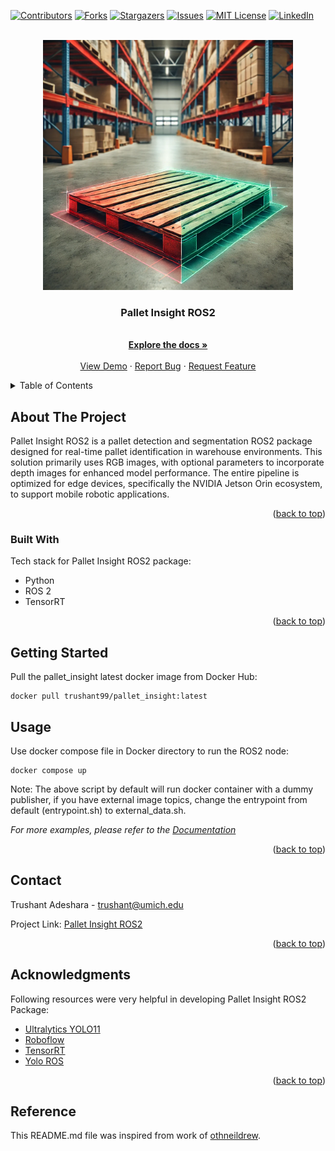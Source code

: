 <a name="readme-top"></a>



<!-- PROJECT SHIELDS -->
[![Contributors][contributors-shield]][contributors-url]
[![Forks][forks-shield]][forks-url]
[![Stargazers][stars-shield]][stars-url]
[![Issues][issues-shield]][issues-url]
[![MIT License][license-shield]][license-url]
[![LinkedIn][linkedin-shield]][linkedin-url]



<!-- PROJECT LOGO -->
<br />
<div align="center">
  <a href="https://github.com/trushant05/pallet_insight_ros2">
    <img src="./docs/assets/img/logo.png" alt="Logo" width="400">
  </a>

  <h3 align="center">Pallet Insight ROS2</h3>

  <p align="center">
    <br />
    <a href="https://trushant05.github.io/pallet_insight_ros2/"><strong>Explore the docs »</strong></a>
    <br />
    <br />
    <a href="https://github.com/trushant05/pallet_insight_ros2">View Demo</a>
    ·
    <a href="https://github.com/trushant05/pallet_insight_ros2/issues">Report Bug</a>
    ·
    <a href="https://github.com/trushant05/pallet_insight_ros2/issues">Request Feature</a>
  </p>
</div>



<!-- TABLE OF CONTENTS -->
<details>
  <summary>Table of Contents</summary>
  <ol>
    <li>
      <a href="#about-the-project">About The Project</a>
      <ul>
        <li><a href="#built-with">Built With</a></li>
      </ul>
    </li>
    <li>
      <a href="#getting-started">Getting Started</a>
    </li>
    <li><a href="#usage">Usage</a></li>
    <li><a href="#contact">Contact</a></li>
    <li><a href="#acknowledgments">Acknowledgments</a></li>
  </ol>
</details>



<!-- ABOUT THE PROJECT -->
## About The Project

Pallet Insight ROS2 is a pallet detection and segmentation ROS2 package designed for real-time pallet identification in warehouse environments. This solution primarily uses RGB images, with optional parameters to incorporate depth images for enhanced model performance. The entire pipeline is optimized for edge devices, specifically the NVIDIA Jetson Orin ecosystem, to support mobile robotic applications.

<p align="right">(<a href="#readme-top">back to top</a>)</p>


### Built With

Tech stack for Pallet Insight ROS2 package:
* Python
* ROS 2
* TensorRT

<p align="right">(<a href="#readme-top">back to top</a>)</p>



<!-- GETTING STARTED -->
## Getting Started

Pull the pallet_insight latest docker image from Docker Hub:
```
docker pull trushant99/pallet_insight:latest
```

<!-- USAGE EXAMPLES -->
## Usage

Use docker compose file in Docker directory to run the ROS2 node:
```
docker compose up
```

Note: The above script by default will run docker container with a dummy publisher,
if you have external image topics, change the entrypoint from default (entrypoint.sh) to external_data.sh.

_For more examples, please refer to the [Documentation](https://trushant05.github.io/pallet_insight_ros2/)_

<p align="right">(<a href="#readme-top">back to top</a>)</p>



<!-- CONTACT -->
## Contact

Trushant Adeshara - trushant@umich.edu

Project Link: [Pallet Insight ROS2](https://github.com/trushant05/pallet_insight_ros2)

<p align="right">(<a href="#readme-top">back to top</a>)</p>



<!-- ACKNOWLEDGMENTS -->
## Acknowledgments

Following resources were very helpful in developing Pallet Insight ROS2 Package:

* [Ultralytics YOLO11](https://docs.ultralytics.com/models/yolo11/)
* [Roboflow](https://roboflow.com/)
* [TensorRT](https://github.com/NVIDIA/TensorRT)
* [Yolo ROS](https://github.com/mgonzs13/yolo_ros)


<p align="right">(<a href="#readme-top">back to top</a>)</p>


<!-- MARKDOWN LINKS & IMAGES -->
<!-- https://www.markdownguide.org/basic-syntax/#reference-style-links -->
[contributors-shield]: https://img.shields.io/github/contributors/trushant05/pallet_insight_ros2.svg?style=for-the-badge
[contributors-url]: https://github.com/trushant05/pallet_insight_ros2/graphs/contributors
[forks-shield]: https://img.shields.io/github/forks/trushant05/pallet_insight_ros2.svg?style=for-the-badge
[forks-url]: https://github.com/trushant05/pallet_insight_ros2/forks
[stars-shield]: https://img.shields.io/github/stars/trushant05/pallet_insight_ros2.svg?style=for-the-badge
[stars-url]: https://github.com/trushant05/pallet_insight_ros2/stargazers
[issues-shield]: https://img.shields.io/github/issues/trushant05/pallet_insight_ros2.svg?style=for-the-badge
[issues-url]: https://github.com/trushant05/pallet_insight_ros2/issues
[license-shield]: https://img.shields.io/github/license/trushant05/pallet_insight_ros2.svg?style=for-the-badge
[license-url]: https://github.com/trushant05/pallet_insight_ros2/blob/main/LICENSE.txt
[linkedin-shield]: https://img.shields.io/badge/-LinkedIn-black.svg?style=for-the-badge&logo=linkedin&colorB=555
[linkedin-url]: https://linkedin.com/in/trushant-adeshara/
[product-screenshot]: images/screenshot.jpeg


## Reference
This README.md file was inspired from work of [othneildrew](https://github.com/othneildrew/Best-README-Template).

